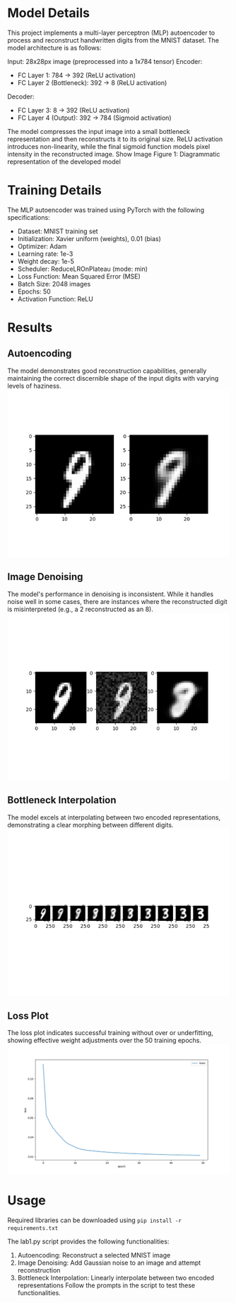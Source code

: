 # Model Details
This project implements a multi-layer perceptron (MLP) autoencoder to process and reconstruct handwritten digits from the MNIST dataset. The model architecture is as follows:

Input: 28x28px image (preprocessed into a 1x784 tensor)
Encoder:
- FC Layer 1: 784 -> 392 (ReLU activation)
- FC Layer 2 (Bottleneck): 392 -> 8 (ReLU activation)

Decoder:
- FC Layer 3: 8 -> 392 (ReLU activation)
- FC Layer 4 (Output): 392 -> 784 (Sigmoid activation)



The model compresses the input image into a small bottleneck representation and then reconstructs it to its original size. ReLU activation introduces non-linearity, while the final sigmoid function models pixel intensity in the reconstructed image.
Show Image
Figure 1: Diagrammatic representation of the developed model
# Training Details
The MLP autoencoder was trained using PyTorch with the following specifications:
- Dataset: MNIST training set
- Initialization: Xavier uniform (weights), 0.01 (bias)
- Optimizer: Adam
- Learning rate: 1e-3
- Weight decay: 1e-5
- Scheduler: ReduceLROnPlateau (mode: min)
- Loss Function: Mean Squared Error (MSE)
- Batch Size: 2048 images
- Epochs: 50
- Activation Function: ReLU

# Results
## Autoencoding
The model demonstrates good reconstruction capabilities, generally maintaining the correct discernible shape of the input digits with varying levels of haziness.
![](https://github.com/D-Joseph/ComputerVision/blob/71eb3457a0be09eed5355743003f107156b60997/MLP_Autoencoder/outputs/Autoencoding%20-%20Index%20874.png)

## Image Denoising
The model's performance in denoising is inconsistent. While it handles noise well in some cases, there are instances where the reconstructed digit is misinterpreted (e.g., a 2 reconstructed as an 8).
![](https://github.com/D-Joseph/ComputerVision/blob/71eb3457a0be09eed5355743003f107156b60997/MLP_Autoencoder/outputs/Denoising%20-%20Index%20874.png)

## Bottleneck Interpolation
The model excels at interpolating between two encoded representations, demonstrating a clear morphing between different digits.
![](https://github.com/D-Joseph/ComputerVision/blob/71eb3457a0be09eed5355743003f107156b60997/MLP_Autoencoder/outputs/Interpolating%20-%20Indexes%20874%20and%2068.png)

## Loss Plot
The loss plot indicates successful training without over or underfitting, showing effective weight adjustments over the 50 training epochs.
![](https://github.com/D-Joseph/ComputerVision/blob/71eb3457a0be09eed5355743003f107156b60997/MLP_Autoencoder/outputs/loss.MLP.8.png)

# Usage
Required libraries can be downloaded using `pip install -r requirements.txt`

The lab1.py script provides the following functionalities:
1. Autoencoding: Reconstruct a selected MNIST image
2. Image Denoising: Add Gaussian noise to an image and attempt reconstruction
3. Bottleneck Interpolation: Linearly interpolate between two encoded representations
Follow the prompts in the script to test these functionalities.
